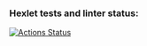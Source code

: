 ### Hexlet tests and linter status:
[![Actions Status](https://github.com/behindthep/php-laravel-development-project-57/actions/workflows/hexlet-check.yml/badge.svg)](https://github.com/behindthep/php-laravel-development-project-57/actions)